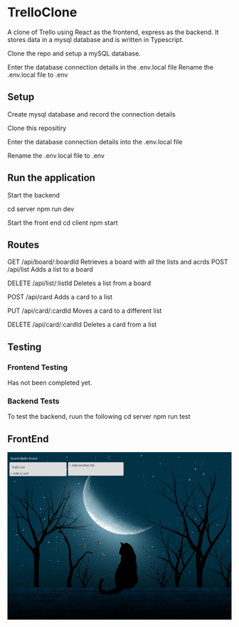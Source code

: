 # TrelloClone

A clone of Trello using React as the frontend, express as the backend. It stores data in a mysql database and is written in Typescript.

Clone the repo and setup a mySQL database.

Enter the database connection details in the .env.local file
Rename the .env.local file to .env

## Setup

Create mysql database and record the connection details

Clone this repositiry

Enter the database connection details into the .env.local file

Rename the .env.local file to .env

## Run the application

Start the backend

cd server
npm run dev

Start the front end
cd client
npm start

## Routes

GET /api/board/:boardId Retrieves a board with all the lists and acrds
POST /api/list Adds a list to a board

DELETE /api/list/:listId Deletes a list from a board

POST /api/card Adds a card to a list

PUT /api/card/:cardId Moves a card to a different list

DELETE /api/card/:cardId Deletes a card from a list

## Testing

### Frontend Testing

Has not been completed yet.

### Backend Tests

To test the backend, ruun the following
cd server
npm run test

## FrontEnd

![Trello clone](/TrelloClone.PNG)
